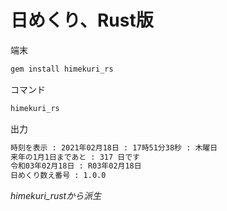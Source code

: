 # 日めくり、Rust版

端末

```markdown
gem install himekuri_rs
```

コマンド

```markdown
himekuri_rs
```

出力

```markdown
時刻を表示 : 2021年02月18日 : 17時51分38秒 : 木曜日
来年の1月1日まであと : 317 日です
令和03年02月18日 : R03年02月18日
日めくり数え番号 : 1.0.0
```

_himekuri_rustから派生_
